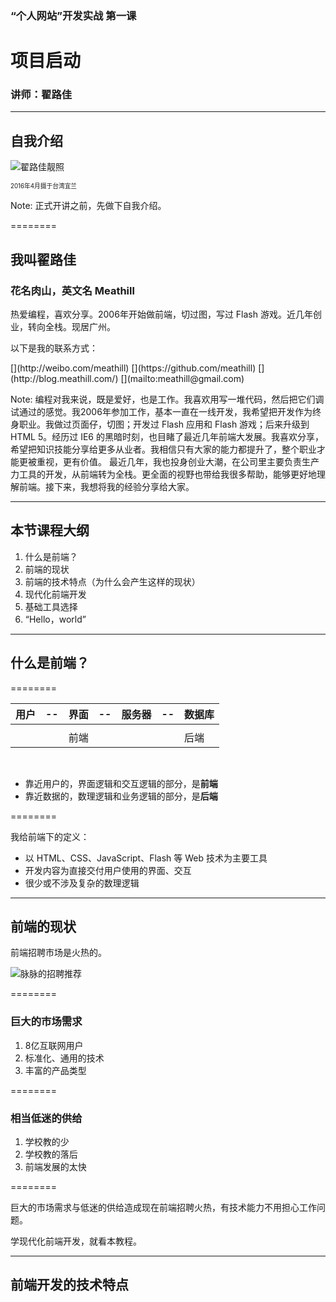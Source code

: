 ### “个人网站”开发实战 第一课
# 项目启动

### 讲师：翟路佳

--------

## 自我介绍

![翟路佳靓照](http://blog.meathill.com/wp-content/uploads/2016/07/20160607_005422423_iOS-825x510.jpg)<!-- .element: height="400" -->

<small><small>2016年4月摄于台湾宜兰</small></small>

Note: 正式开讲之前，先做下自我介绍。

========

## 我叫翟路佳

### 花名肉山，英文名 Meathill

热爱编程，喜欢分享。2006年开始做前端，切过图，写过 Flash 游戏。近几年创业，转向全栈。现居广州。

以下是我的联系方式：

<p class="social-links">
  [<i class="fa fa-weibo"></i>](http://weibo.com/meathill)
  [<i class="fa fa-github"></i>](https://github.com/meathill)
  [<i class="fa fa-user"></i>](http://blog.meathill.com/)
  [<i class="fa fa-envelope"></i>](mailto:meathill@gmail.com)
</p>


Note: 
编程对我来说，既是爱好，也是工作。我喜欢用写一堆代码，然后把它们调试通过的感觉。我2006年参加工作，基本一直在一线开发，我希望把开发作为终身职业。我做过页面仔，切图；开发过 Flash 应用和 Flash 游戏；后来升级到 HTML 5。经历过 IE6 的黑暗时刻，也目睹了最近几年前端大发展。我喜欢分享，希望把知识技能分享给更多从业者。我相信只有大家的能力都提升了，整个职业才能更被重视，更有价值。
最近几年，我也投身创业大潮，在公司里主要负责生产力工具的开发，从前端转为全栈。更全面的视野也带给我很多帮助，能够更好地理解前端。接下来，我想将我的经验分享给大家。

--------

## 本节课程大纲

1. 什么是前端？
2. 前端的现状
3. 前端的技术特点（为什么会产生这样的现状）
4. 现代化前端开发
5. 基础工具选择
6. “Hello，world”

--------

## 什么是前端？

========

| 用户 | -- | 界面 | -- | 服务器 | --  | 数据库 |
|-----|-----|-----|----|------|-----|-------|
| | | <i class="fa fa-arrow-up"></i> | | | | <i class="fa fa-arrow-up"></i> |
| | | 前端 | | | | 后端 |
<!-- .element: class="t-a-c no-border" -->

&nbsp;  
  
* 靠近用户的，界面逻辑和交互逻辑的部分，是**前端**
* 靠近数据的，数理逻辑和业务逻辑的部分，是**后端**

========

我给前端下的定义：

* 以 HTML、CSS、JavaScript、Flash 等 Web 技术为主要工具
* 开发内容为直接交付用户使用的界面、交互
* 很少或不涉及复杂的数理逻辑

--------

## 前端的现状

前端招聘市场是火热的。

![脉脉的招聘推荐](http://blog.meathill.com/wp-content/uploads/2016/12/momo.jpg)

========

### 巨大的市场需求
    
1. 8亿互联网用户
2. 标准化、通用的技术
3. 丰富的产品类型

========

### 相当低迷的供给

1. 学校教的少
2. 学校教的落后
3. 前端发展的太快

========

巨大的市场需求与低迷的供给造成现在前端招聘火热，有技术能力不用担心工作问题。

学现代化前端开发，就看本教程。

--------

## 前端开发的技术特点